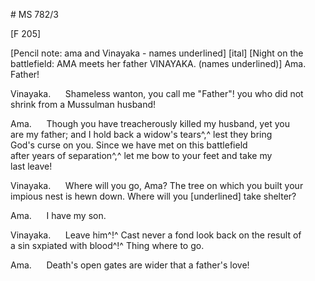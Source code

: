 # MS 782/3

[F 205]

[Pencil note: ama and Vinayaka - names underlined]
[ital] [Night on the battlefield: AMA meets her father VINAYAKA. (names underlined)]
Ama. \
Father! 

Vinayaka. 
&nbsp;&nbsp;&nbsp;&nbsp;&nbsp;Shameless wanton, you call me "Father"! you who did not \
shrink  from a Mussulman husband! 

Ama. 
&nbsp;&nbsp;&nbsp;&nbsp;&nbsp;Though you have treacherously killed my husband, yet you \
are my father; and I hold back a widow's tears^,^ lest they bring \
God's curse on you. Since we have met on this battlefield \
after years of separation^,^ let me bow to your feet and take my \
last leave! 

Vinayaka. 
&nbsp;&nbsp;&nbsp;&nbsp;&nbsp;Where will you go, Ama? The tree on which you built your \
impious nest is hewn down. Where will you [underlined] take shelter? 

Ama.
&nbsp;&nbsp;&nbsp;&nbsp;&nbsp;I have my son. 

Vinayaka.
&nbsp;&nbsp;&nbsp;&nbsp;&nbsp;Leave him^!^ Cast never a fond look back on the result of \
a sin sxpiated with blood^!^ Thing where to go. 

Ama. 
&nbsp;&nbsp;&nbsp;&nbsp;&nbsp;Death's open gates are wider that a father's love!
